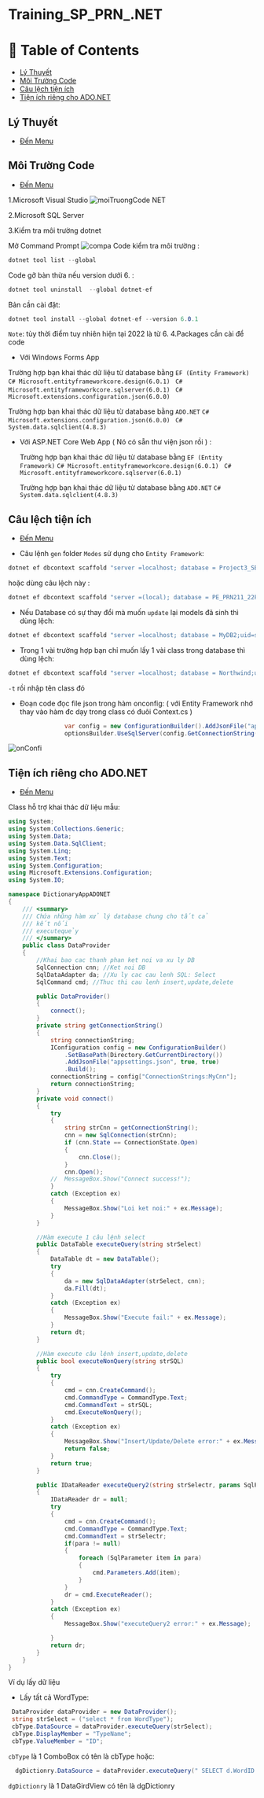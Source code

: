 # Training_SP_PRN_.NET

# :notebook_with_decorative_cover: Table of Contents
- [Lý Thuyết](#Lý-Thuyết)
- [Môi Trường Code](#Môi-Trường-Code)
- [Câu lệch tiện ích](#Câu-lệch-tiện-ích)
- [Tiện ích riêng cho ADO.NET](#tiện-ích-riêng-cho-adonet)
## Lý Thuyết
- [Đến Menu](#notebook_with_decorative_cover-Table-of-Contents)

## Môi Trường Code
- [Đến Menu](#notebook_with_decorative_cover-Table-of-Contents)

 1.Microsoft Visual Studio
 ![moiTruongCode NET](https://user-images.githubusercontent.com/85175337/211482817-51ba2afb-8885-443d-ba1b-938d406c182f.png)
 
 2.Microsoft SQL Server
 
 3.Kiểm tra môi trường dotnet
 
 Mở Command Prompt
 ![compa](https://user-images.githubusercontent.com/85175337/211512804-849a33f3-3943-441e-88e9-6a9e44ea8194.png)
Code kiểm tra môi trường : 
```C#
dotnet tool list --global
```
Code gỡ bàn thừa nếu version dưới 6. : 
```C#
dotnet tool uninstall  --global dotnet-ef
```
Bản cần cài đặt:
```C#
dotnet tool install --global dotnet-ef --version 6.0.1
 ```
 `Note`: tùy thời điểm tuy nhiên hiện tại 2022 là từ 6.
 4.Packages cần cài để code
 - Với Windows Forms App 
 
 Trường hợp bạn khai thác dữ liệu từ database bằng `EF (Entity Framework)`
 ```C# Microsoft.entityframeworkcore.design(6.0.1) ```
 ```C# Microsoft.entityframeworkcore.sqlserver(6.0.1) ```
 ```C# Microsoft.extensions.configuration.json(6.0.0) ```
 
 Trường hợp bạn khai thác dữ liệu từ database bằng `ADO.NET` 
 ```C# Microsoft.extensions.configuration.json(6.0.0) ```
 ```C# System.data.sqlclient(4.8.3) ```
 
- Với ASP.NET Core Web App ( Nó có sẵn thư viện json rồi ) :

   Trường hợp bạn khai thác dữ liệu từ database bằng `EF (Entity Framework)`
 ```C# Microsoft.entityframeworkcore.design(6.0.1) ```
 ```C# Microsoft.entityframeworkcore.sqlserver(6.0.1) ``` 
 
  Trường hợp bạn khai thác dữ liệu từ database bằng `ADO.NET` 
 ```C# System.data.sqlclient(4.8.3) ```
 
## Câu lệch tiện ích
- [Đến Menu](#notebook_with_decorative_cover-Table-of-Contents)

- Câu lệnh `gen` folder `Modes` sử dụng cho `Entity Framework`:
```C#
dotnet ef dbcontext scaffold "server =localhost; database = Project3_SE1631;uid=sa;pwd=123;" Microsoft.EntityFrameworkCore.SqlServer --output-dir Models
```
hoặc dùng câu lệch này :
```C#
dotnet ef dbcontext scaffold "server =(local); database = PE_PRN211_22FallB5;uid=sa;pwd=123;TrustServerCertificate=true" Microsoft.EntityFrameworkCore.SqlServer --output-dir Models
```

- Nếu Database có sự thay đổi mà muốn `update` lại models đã sinh thì dùng lệch: 
```C#
dotnet ef dbcontext scaffold "server =localhost; database = MyDB2;uid=sa;pwd=123;TrustServerCertificate=true" Microsoft.EntityFrameworkCore.SqlServer -o Models -f  
```

- Trong 1 vài trường hợp bạn chỉ muốn lấy 1 vài class trong database thì dùng lệch: 
```C#
dotnet ef dbcontext scaffold "server =localhost; database = Northwind;uid=sa;pwd=123;TrustServerCertificate=true" Microsoft.EntityFrameworkCore.SqlServer -o Models -t class1
```
`-t` rồi nhập tên class đó

- Đoạn code đọc file json trong hàm onconfig: ( với Entity Framework nhớ thay vào hàm đc dạy trong class có đuôi Context.cs )
```C#
                var config = new ConfigurationBuilder().AddJsonFile("appsettings.json").Build();
                optionsBuilder.UseSqlServer(config.GetConnectionString("MyCnn"));
```
![onConfi](https://user-images.githubusercontent.com/85175337/211485282-ff519b5a-2b36-4206-b1e1-afe66c9fd940.png)
## Tiện ích riêng cho ADO.NET
- [Đến Menu](#notebook_with_decorative_cover-Table-of-Contents)

Class hỗ trợ khai thác dữ liệu mẫu: 
```c#
using System;
using System.Collections.Generic;
using System.Data;
using System.Data.SqlClient;
using System.Linq;
using System.Text;
using System.Configuration;
using Microsoft.Extensions.Configuration;
using System.IO;

namespace DictionaryAppADONET
{
    /// <summary>
    /// Chứa những hàm xử lý database chung cho tất cả
    /// kết nối
    /// executequẻy
    /// </summary>
    public class DataProvider
    {
        //Khai bao cac thanh phan ket noi va xu ly DB
        SqlConnection cnn; //Ket noi DB
        SqlDataAdapter da; //Xu ly cac cau lenh SQL: Select
        SqlCommand cmd; //Thuc thi cau lenh insert,update,delete

        public DataProvider()
        {
            connect();
        }
        private string getConnectionString()
        {
            string connectionString;
            IConfiguration config = new ConfigurationBuilder()
                .SetBasePath(Directory.GetCurrentDirectory())
                .AddJsonFile("appsettings.json", true, true)
                .Build();
            connectionString = config["ConnectionStrings:MyCnn"];
            return connectionString;
        }
        private void connect()
        {
            try
            {
                string strCnn = getConnectionString();
                cnn = new SqlConnection(strCnn);
                if (cnn.State == ConnectionState.Open)
                {
                    cnn.Close();
                }
                cnn.Open();
            //  MessageBox.Show("Connect success!");
            }
            catch (Exception ex)
            {
                MessageBox.Show("Loi ket noi:" + ex.Message);
            }
        }

        //Hàm execute 1 câu lệnh select
        public DataTable executeQuery(string strSelect)
        {
            DataTable dt = new DataTable();
            try
            {
                da = new SqlDataAdapter(strSelect, cnn);
                da.Fill(dt);
            }
            catch (Exception ex)
            {
                MessageBox.Show("Execute fail:" + ex.Message);
            }
            return dt;
        }

        //Hàm execute câu lệnh insert,update,delete
        public bool executeNonQuery(string strSQL)
        {
            try
            {
                cmd = cnn.CreateCommand();
                cmd.CommandType = CommandType.Text;
                cmd.CommandText = strSQL;
                cmd.ExecuteNonQuery();
            }
            catch (Exception ex)
            {
                MessageBox.Show("Insert/Update/Delete error:" + ex.Message);
                return false;
            }
            return true;
        }

        public IDataReader executeQuery2(string strSelectr, params SqlParameter[] para)
        {
            IDataReader dr = null;
            try
            {
                cmd = cnn.CreateCommand();
                cmd.CommandType = CommandType.Text;
                cmd.CommandText = strSelectr;
                if(para != null)
                {
                    foreach (SqlParameter item in para)
                    {
                        cmd.Parameters.Add(item);
                    }
                }
                dr = cmd.ExecuteReader();
            }
            catch (Exception ex)
            {
                MessageBox.Show("executeQuery2 error:" + ex.Message);

            }
            return dr;
        }
    }
}
```
Ví dụ lấy dữ liệu 
- Lấy tất cả WordType:
```C#
 DataProvider dataProvider = new DataProvider();
 string strSelect = ("select * from WordType");
 cbType.DataSource = dataProvider.executeQuery(strSelect);
 cbType.DisplayMember = "TypeName";
 cbType.ValueMember = "ID";
```
`cbType` là 1 ComboBox có tên là cbType
hoặc: 
```C#
  dgDictionry.DataSource = dataProvider.executeQuery(" SELECT d.WordID , d.Word, d.Meaning , d.EditDate, w.TypeName\n  FROM Dictionary d JOIN WordType w ON d.ID 
```
`dgDictionry` là 1 DataGirdView có tên là dgDictionry







